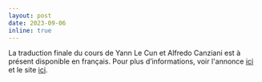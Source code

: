 ```yaml
---
layout: post
date: 2023-09-06
inline: true
---
```


La traduction finale du cours de Yann Le Cun et Alfredo Canziani est à présent disponible en français. Pour plus d’informations, voir l'annonce [ici](https://twitter.com/BdsLoick/status/1699453648869130548) et le site [ici](https://lbourdois.github.io/cours-dl-nyu/).
